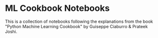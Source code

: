 # ML Cookbook Notebooks 
This is a collection of notebooks following the explanations from the book "Python Machine Learning Cookbook" by Guiseppe Ciaburro &amp; Prateek Joshi.

